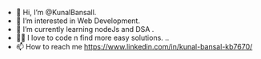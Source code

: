 - 👋 Hi, I’m @KunalBansall.
- 👀 I’m interested in Web Development.
- 🌱 I’m currently learning nodeJs and DSA . 
- 😮‍💨 I love to code n find more easy solutions.  .. 
- 📫 How to reach me https://www.linkedin.com/in/kunal-bansal-kb7670/
  
<!---
KunalBansall/KunalBansall is a ✨ special ✨     ❤️repository because its `README.md` (this file) appears on your GitHub profile.
You can click the Preview link to take a look at your changes.
--->
 
 
